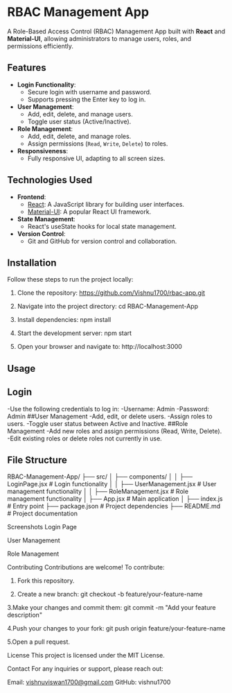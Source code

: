 # RBAC Management App

A Role-Based Access Control (RBAC) Management App built with **React** and **Material-UI**, allowing administrators to manage users, roles, and permissions efficiently.

## Features

- **Login Functionality**:
  - Secure login with username and password.
  - Supports pressing the Enter key to log in.
- **User Management**:
  - Add, edit, delete, and manage users.
  - Toggle user status (Active/Inactive).
- **Role Management**:
  - Add, edit, delete, and manage roles.
  - Assign permissions (`Read`, `Write`, `Delete`) to roles.
- **Responsiveness**:
  - Fully responsive UI, adapting to all screen sizes.

## Technologies Used

- **Frontend**:
  - [React](https://reactjs.org/): A JavaScript library for building user interfaces.
  - [Material-UI](https://mui.com/): A popular React UI framework.
- **State Management**:
  - React's useState hooks for local state management.
- **Version Control**:
  - Git and GitHub for version control and collaboration.

## Installation

Follow these steps to run the project locally:

1. Clone the repository:
   https://github.com/Vishnu1700/rbac-app.git
   
2. Navigate into the project directory:
   cd RBAC-Management-App
   
4. Install dependencies:
   npm install
   
6. Start the development server:
   npm start
   
8. Open your browser and navigate to:
   http://localhost:3000
 
## Usage

## Login
-Use the following credentials to log in:
        -Username: Admin
        -Password: Admin
##User Management
-Add, edit, or delete users.
-Assign roles to users.
-Toggle user status between Active and Inactive.
##Role Management
-Add new roles and assign permissions (Read, Write, Delete).
-Edit existing roles or delete roles not currently in use.

## File Structure

RBAC-Management-App/
├── src/
│   ├── components/
│   │   ├── LoginPage.jsx        # Login functionality
│   │   ├── UserManagement.jsx   # User management functionality
│   │   ├── RoleManagement.jsx   # Role management functionality
│   ├── App.jsx                  # Main application
│   ├── index.js                 # Entry point
├── package.json                 # Project dependencies
├── README.md                    # Project documentation

Screenshots
Login Page

User Management

Role Management

Contributing
Contributions are welcome! To contribute:

1. Fork this repository.
   
2. Create a new branch:
        git checkout -b feature/your-feature-name

3.Make your changes and commit them:
        git commit -m "Add your feature description"

4.Push your changes to your fork:
        git push origin feature/your-feature-name
        
5.Open a pull request.


License
This project is licensed under the MIT License.


Contact
For any inquiries or support, please reach out:

Email: vishnuviswan1700@gmail.com
GitHub: vishnu1700

   
